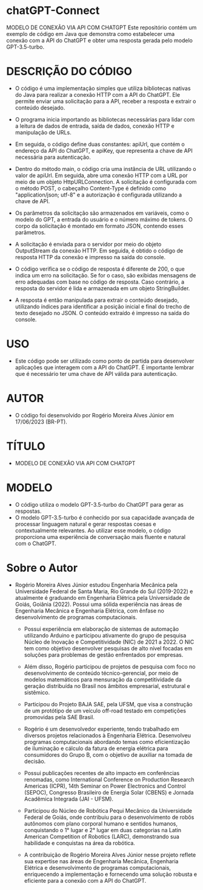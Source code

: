 # chatGPT-Connect
MODELO DE CONEXÃO VIA API COM CHATGPT
Este repositório contém um exemplo de código em Java que demonstra como estabelecer uma conexão com a API do ChatGPT e obter uma resposta gerada pelo modelo GPT-3.5-turbo.


# DESCRIÇÃO DO CÓDIGO
  - O código é uma implementação simples que utiliza bibliotecas nativas do Java para realizar a conexão HTTP com a API do ChatGPT. Ele permite enviar uma solicitação para a API, receber a resposta e extrair o conteúdo desejado.

  - O programa inicia importando as bibliotecas necessárias para lidar com a leitura de dados de entrada, saída de dados, conexão HTTP e manipulação de URLs.

  - Em seguida, o código define duas constantes: apiUrl, que contém o endereço da API do ChatGPT, e apiKey, que representa a chave de API necessária para autenticação.

  - Dentro do método main, o código cria uma instância de URL utilizando o valor de apiUrl. Em seguida, abre uma conexão HTTP com a URL por meio de um objeto HttpURLConnection. A solicitação é configurada com o método POST, o cabeçalho Content-Type é definido como "application/json; utf-8" e a autorização é configurada utilizando a chave de API.

  - Os parâmetros da solicitação são armazenados em variáveis, como o modelo do GPT, a entrada do usuário e o número máximo de tokens. O corpo da solicitação é montado em formato JSON, contendo esses parâmetros.

  - A solicitação é enviada para o servidor por meio do objeto OutputStream da conexão HTTP. Em seguida, é obtido o código de resposta HTTP da conexão e impresso na saída do console.

  - O código verifica se o código de resposta é diferente de 200, o que indica um erro na solicitação. Se for o caso, são exibidas mensagens de erro adequadas com base no código de resposta. Caso contrário, a resposta do servidor é lida e armazenada em um objeto StringBuilder.

  - A resposta é então manipulada para extrair o conteúdo desejado, utilizando índices para identificar a posição inicial e final do trecho de texto desejado no JSON. O conteúdo extraído é impresso na saída do console.


# USO
  - Este código pode ser utilizado como ponto de partida para desenvolver aplicações que interagem com a API do ChatGPT. É importante lembrar que é necessário ter uma chave de API válida para autenticação.


# AUTOR
  - O código foi desenvolvido por Rogério Moreira Alves Júnior em 17/06/2023 (BR-PT).


# TÍTULO
  - MODELO DE CONEXÃO VIA API COM CHATGPT


# MODELO
  - O código utiliza o modelo GPT-3.5-turbo do ChatGPT para gerar as respostas.
  - O modelo GPT-3.5-turbo é conhecido por sua capacidade avançada de processar linguagem natural e gerar respostas coesas e contextualmente relevantes. Ao utilizar esse modelo, o código proporciona uma experiência de conversação mais fluente e natural com o ChatGPT.


# Sobre o Autor
- Rogério Moreira Alves Júnior estudou Engenharia Mecânica pela Universidade Federal de Santa Maria, Rio Grande do Sul (2019-2022) e atualmente é graduando em Engenharia Elétrica pela Universidade de Goiás, Goiânia (2022). Possui uma sólida experiência nas áreas de Engenharia Mecânica e Engenharia Elétrica, com ênfase no desenvolvimento de programas computacionais.

  - Possui experiência em elaboração de sistemas de automação utilizando Arduino e participou ativamente do grupo de pesquisa Núcleo de Inovação e Competitividade (NIC) de 2021 a 2022. O NIC tem como objetivo desenvolver pesquisas de alto nível focadas em soluções para problemas de gestão enfrentados por empresas.
  - Além disso, Rogério participou de projetos de pesquisa com foco no desenvolvimento de conteúdo técnico-gerencial, por meio de modelos matemáticos para mensuração da competitividade da geração distribuída no Brasil nos âmbitos empresarial, estrutural e sistêmico.
  - Participou do Projeto BAJA SAE, pela UFSM, que visa a construção de um protótipo de um veículo off-road testado em competições promovidas pela SAE Brasil.
  - Rogério é um desenvolvedor experiente, tendo trabalhado em diversos projetos relacionados à Engenharia Elétrica. Desenvolveu programas computacionais abordando temas como eficientização de iluminação e cálculo da fatura de energia elétrica para consumidores do Grupo B, com o objetivo de auxiliar na tomada de decisão.
  - Possui publicações recentes de alto impacto em conferências renomadas, como International Conference on Production Research Americas (ICPR), 14th Seminar on Power Electronics and Control (SEPOC), Congresso Brasileiro de Energia Solar (CBENS) e Jornada Acadêmica Integrada (JAI - UFSM).
  - Participou do Núcleo de Robótica Pequi Mecânico da Universidade Federal de Goiás, onde contribuiu para o desenvolvimento de robôs autônomos com plano corporal humano e sentidos humanos, conquistando o 1° lugar e 2° lugar em duas categorias na Latin American Competition of Robotics (LARC), demonstrando sua habilidade e conquistas na área da robótica.
  
  - A contribuição de Rogério Moreira Alves Júnior nesse projeto reflete sua expertise nas áreas de Engenharia Mecânica, Engenharia Elétrica e desenvolvimento de programas computacionais, enriquecendo a implementação e fornecendo uma solução robusta e eficiente para a conexão com a API do ChatGPT.
